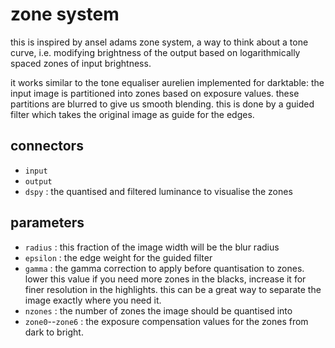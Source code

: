# zone system

this is inspired by ansel adams zone system, a way to think
about a tone curve, i.e. modifying brightness of the output
based on logarithmically spaced zones of input brightness.

it works similar to the tone equaliser aurelien implemented
for darktable: the input image is partitioned into zones
based on exposure values. these partitions are blurred to
give us smooth blending. this is done by a guided filter which
takes the original image as guide for the edges.

## connectors

* `input`
* `output`
* `dspy` : the quantised and filtered luminance to visualise the zones

## parameters

* `radius` : this fraction of the image width will be the blur radius
* `epsilon` : the edge weight for the guided filter
* `gamma` : the gamma correction to apply before quantisation to zones. lower this value if you need more zones in the blacks, increase it for finer resolution in the highlights. this can be a great way to separate the image exactly where you need it.
* `nzones` : the number of zones the image should be quantised into
* `zone0`--`zone6` : the exposure compensation values for the zones from dark to bright.
